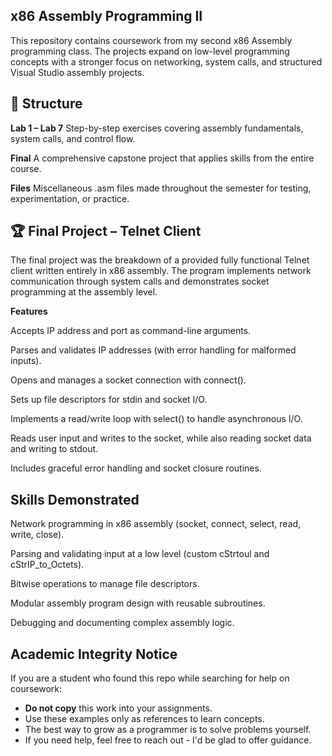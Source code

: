 ## x86 Assembly Programming II

This repository contains coursework from my second x86 Assembly programming class. The projects expand on low-level programming concepts with a stronger focus on networking, system calls, and structured Visual Studio assembly projects.

## 📂 Structure

**Lab 1 – Lab 7**
Step-by-step exercises covering assembly fundamentals, system calls, and control flow.

**Final**
A comprehensive capstone project that applies skills from the entire course.

**Files**
Miscellaneous .asm files made throughout the semester for testing, experimentation, or practice.


## 🏆 Final Project – Telnet Client

The final project was the breakdown of a  provided fully functional Telnet client written entirely in x86 assembly. The program implements network communication through system calls and demonstrates socket programming at the assembly level.

**Features**

Accepts IP address and port as command-line arguments.

Parses and validates IP addresses (with error handling for malformed inputs).

Opens and manages a socket connection with connect().

Sets up file descriptors for stdin and socket I/O.

Implements a read/write loop with select() to handle asynchronous I/O.

Reads user input and writes to the socket, while also reading socket data and writing to stdout.

Includes graceful error handling and socket closure routines.


## Skills Demonstrated

Network programming in x86 assembly (socket, connect, select, read, write, close).

Parsing and validating input at a low level (custom cStrtoul and cStrIP_to_Octets).

Bitwise operations to manage file descriptors.

Modular assembly program design with reusable subroutines.

Debugging and documenting complex assembly logic.


## Academic Integrity Notice
If you are a student who found this repo while searching for help on coursework:
- **Do not copy** this work into your assignments. 
- Use these examples only as references to learn concepts.
- The best way to grow as a programmer is to solve problems yourself.
- If you need help, feel free to reach out - I'd be glad to offer guidance.